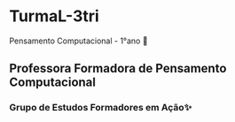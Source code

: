 # TurmaL-3tri
Pensamento Computacional - 1°ano :orange_book:
## Professora Formadora de Pensamento Computacional
### Grupo de Estudos Formadores em Ação✨
